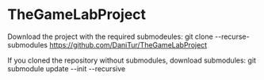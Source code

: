# TheGameLabProject

Download the project with the required submodeules:
git clone --recurse-submodules https://github.com/DaniTur/TheGameLabProject

If you cloned the repository without submodules, download submodules:
git submodule update --init --recursive